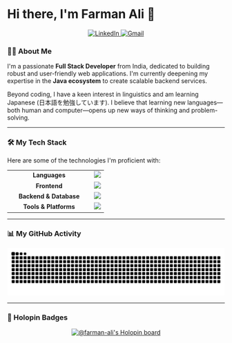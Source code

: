 # Hi there, I'm Farman Ali 👋

<p align="center">
  <a href="https://linkedin.com/in/farman--ali" target="_blank">
    <img src="https://img.shields.io/badge/LinkedIn-0077B5?style=for-the-badge&logo=linkedin&logoColor=white" alt="LinkedIn"/>
  </a>
  <a href="mailto:fa.xzn080@gmail.com">
    <img src="https://img.shields.io/badge/Gmail-D14836?style=for-the-badge&logo=gmail&logoColor=white" alt="Gmail"/>
  </a>
</p>

### 👨‍💻 About Me

I'm a passionate **Full Stack Developer** from India, dedicated to building robust and user-friendly web applications. I'm currently deepening my expertise in the **Java ecosystem** to create scalable backend services.

Beyond coding, I have a keen interest in linguistics and am learning Japanese (日本語を勉強しています). I believe that learning new languages—both human and computer—opens up new ways of thinking and problem-solving.

---

### 🛠️ My Tech Stack

Here are some of the technologies I'm proficient with:

<table>
  <tr>
    <td align="center" width="180">
      <strong>Languages</strong>
    </td>
    <td>
      <img src="https://skillicons.dev/icons?i=java,py,javascript,c" />
    </td>
  </tr>
  <tr>
    <td align="center">
      <strong>Frontend</strong>
    </td>
    <td>
      <img src="https://skillicons.dev/icons?i=html,css,bootstrap,react" />
    </td>
  </tr>
  <tr>
    <td align="center">
      <strong>Backend & Database</strong>
    </td>
    <td>
      <img src="https://skillicons.dev/icons?i=spring,mysql" />
    </td>
  </tr>
  <tr>
    <td align="center">
      <strong>Tools & Platforms</strong>
    </td>
    <td>
      <img src="https://skillicons.dev/icons?i=git,github,bash,linux,vscode,idea" />
    </td>
  </tr>
</table>

---

### 📊 My GitHub Activity

<p align="center">
  <img src="https://github.com/farman-cloud/farman-cloud/blob/output/github-contribution-grid-snake.svg" alt="Snake Contribution Grid">
</p>

---

### 🏅 Holopin Badges

<p align="center">
  <a href="https://holopin.io/@farmanal1">
    <img src="https://holopin.me/farmanal1" alt="@farman-ali's Holopin board" />
  </a>
</p>
